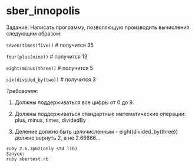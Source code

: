 # sber_innopolis

Задание:
Написать программу, позволяющую производить вычисления следующим образом:

`seven(times(five))` # получится 35

`four(plus(nine))` # получится 13

`eight(minus(three))` # получится 5

`six(divided_by(two))` # получится 3

_Требования_:

1) Должны поддерживаться все цифры от 0 до 9.

2) Должны поддерживаться стандартные математические операции: plus, minus, times, dividedBy

3) Деление должно быть целочисленным - eight(divided_by(three)) должно вернуть 2, а не 2.66666...

~~~~
ruby 2.6.3p62(only std lib)
Запуск:
ruby sbertest.rb


